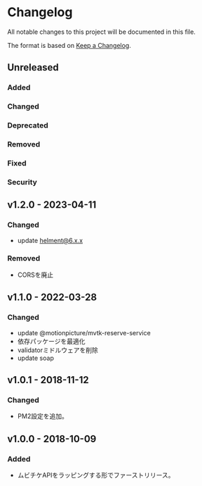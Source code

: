 # Changelog

All notable changes to this project will be documented in this file.

The format is based on [Keep a Changelog](http://keepachangelog.com/).

## Unreleased

### Added

### Changed

### Deprecated

### Removed

### Fixed

### Security

## v1.2.0 - 2023-04-11

### Changed

- update helment@6.x.x

### Removed

- CORSを廃止

## v1.1.0 - 2022-03-28

### Changed

- update @motionpicture/mvtk-reserve-service
- 依存パッケージを最適化
- validatorミドルウェアを削除
- update soap

## v1.0.1 - 2018-11-12

### Changed

- PM2設定を追加。

## v1.0.0 - 2018-10-09

### Added

- ムビチケAPIをラッピングする形でファーストリリース。
